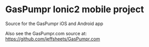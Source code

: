 # GasPumpr Ionic2 mobile project

Source for the GasPumpr iOS and Android app

Also see the GasPumpr.com source at: https://github.com/jeffsheets/GasPumpr.com